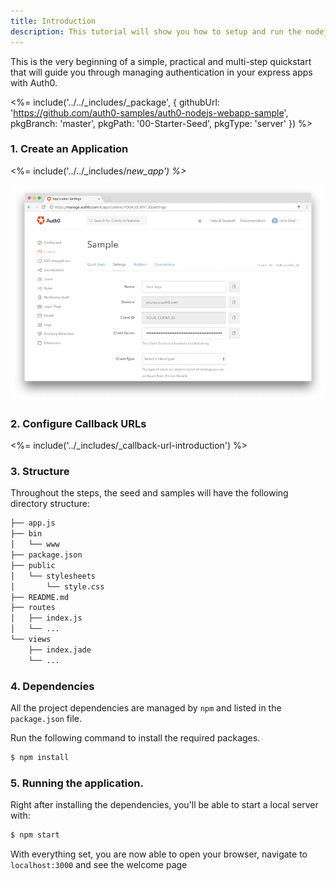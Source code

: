 ```yaml
---
title: Introduction
description: This tutorial will show you how to setup and run the nodejs webapp sample project provided by Auth0.
---
```


This is the very beginning of a simple, practical and multi-step quickstart that will guide you through managing authentication in your express apps with Auth0.

<%= include('../../_includes/_package', {
  githubUrl: 'https://github.com/auth0-samples/auth0-nodejs-webapp-sample',
  pkgBranch: 'master',
  pkgPath: '00-Starter-Seed',
  pkgType: 'server'
}) %>

### 1. Create an Application

<%= include('../../_includes/_new_app') %>_

![App Dashboard](/media/articles/angularjs/app_dashboard.png)

### 2. Configure Callback URLs

<%= include('../_includes/_callback-url-introduction') %>

### 3. Structure
Throughout the steps, the seed and samples will have the following directory structure:
```bash
├── app.js
├── bin
│   └── www
├── package.json
├── public
│   └── stylesheets
│       └── style.css
├── README.md
├── routes
│   ├── index.js
│   └── ...
└── views
    ├── index.jade
    └── ...
```

### 4. Dependencies

All the project dependencies are managed by `npm` and listed in the `package.json` file.

Run the following command to install the required packages.

```bash
$ npm install
```

### 5. Running the application.

Right after installing the dependencies, you'll be able to start a local server with:

```bash
$ npm start
```

With everything set, you are now able to open your browser, navigate to `localhost:3000` and see the welcome page
